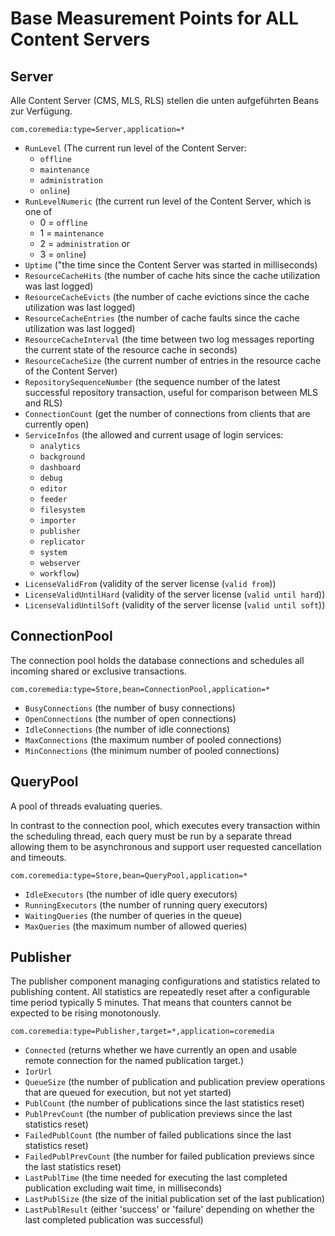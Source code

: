 # Base Measurement Points for ALL Content Servers

## <a name="Server"></a>Server

Alle Content Server (CMS, MLS, RLS) stellen die unten aufgeführten Beans zur Verfügung.

`com.coremedia:type=Server,application=*`

- `RunLevel` (The current run level of the Content Server:
    * `offline`
    * `maintenance`
    * `administration`
    * `online`)
- `RunLevelNumeric` (the current run level of the Content Server, which is one of
    *  0 = `offline`
    *  1 = `maintenance`
    *  2 = `administration` or
    *  3 = `online`)
- `Uptime` ("the time since the Content Server was started in milliseconds)
- `ResourceCacheHits` (the number of cache hits since the cache utilization was last logged)
- `ResourceCacheEvicts` (the number of cache evictions since the cache utilization was last logged)
- `ResourceCacheEntries` (the number of cache faults since the cache utilization was last logged)
- `ResourceCacheInterval` (the time between two log messages reporting the current state of the resource cache in seconds)
- `ResourceCacheSize` (the current number of entries in the resource cache of the Content Server)
- `RepositorySequenceNumber` (the sequence number of the latest successful repository transaction, useful for comparison between MLS and RLS)
- `ConnectionCount` (get the number of connections from clients that are currently open)
- `ServiceInfos` (the allowed and current usage of login services:
    * `analytics`
    * `background`
    * `dashboard`
    * `debug`
    * `editor`
    * `feeder`
    * `filesystem`
    * `importer`
    * `publisher`
    * `replicator`
    * `system`
    * `webserver`
    * `workflow`)
- `LicenseValidFrom` (validity of the server license (`valid from`))
- `LicenseValidUntilHard` (validity of the server license (`valid until hard`))
- `LicenseValidUntilSoft` (validity of the server license (`valid until soft`))


## <a name="ConnectionPool"></a>ConnectionPool

The connection pool holds the database connections and schedules all incoming shared or exclusive transactions.

`com.coremedia:type=Store,bean=ConnectionPool,application=*`

- `BusyConnections` (the number of busy connections)
- `OpenConnections` (the number of open connections)
- `IdleConnections` (the number of idle connections)
- `MaxConnections` (the maximum number of pooled connections)
- `MinConnections` (the minimum number of pooled connections)


## <a name="QueryPool"></a>QueryPool

A pool of threads evaluating queries.

In contrast to the connection pool, which executes every transaction within
the scheduling thread, each query must be run by a separate thread allowing
them to be asynchronous and support user requested cancellation and
timeouts.

`com.coremedia:type=Store,bean=QueryPool,application=*`

- `IdleExecutors` (the number of idle query executors)
- `RunningExecutors` (the number of running query executors)
- `WaitingQueries` (the number of queries in the queue)
- `MaxQueries` (the maximum number of allowed queries)

## <a name="Publisher"></a>Publisher

The publisher component managing configurations and statistics related to publishing content.
All statistics are repeatedly reset after a configurable time period typically 5 minutes.
That means that counters cannot be expected to be rising monotonously.

`com.coremedia:type=Publisher,target=*,application=coremedia`

- `Connected` (returns whether we have currently an open and usable remote connection for the named publication target.)
- `IorUrl`
- `QueueSize` (the number of publication and publication preview operations that are queued for execution, but not yet started)
- `PublCount` (the number of publications since the last statistics reset)
- `PublPrevCount` (the number of publication previews since the last statistics reset)
- `FailedPublCount` (the number of failed publications since the last statistics reset)
- `FailedPublPrevCount` (the number for failed publication previews since the last statistics reset)
- `LastPublTime` (the time needed for executing the last completed publication excluding wait time, in milliseconds)
- `LastPublSize` (the size of the initial publication set of the last publication)
- `LastPublResult` (either 'success' or 'failure' depending on whether the last completed publication was successful)

